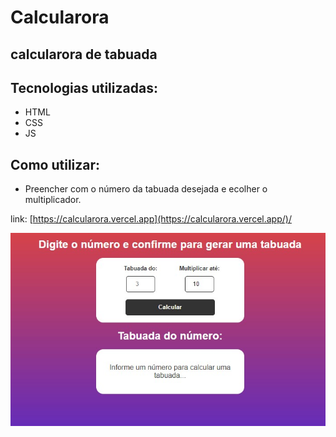 # Calcularora
## calcularora de tabuada

## Tecnologias utilizadas:
- HTML
- CSS
- JS

## Como utilizar:
- Preencher com o número da tabuada desejada e ecolher o multiplicador.
  
link: [https://calcularora.vercel.app](https://calcularora.vercel.app/)/

[<img src="./tela1.jpg" alt="imagem da tela">](https://calcularora.vercel.app/)
